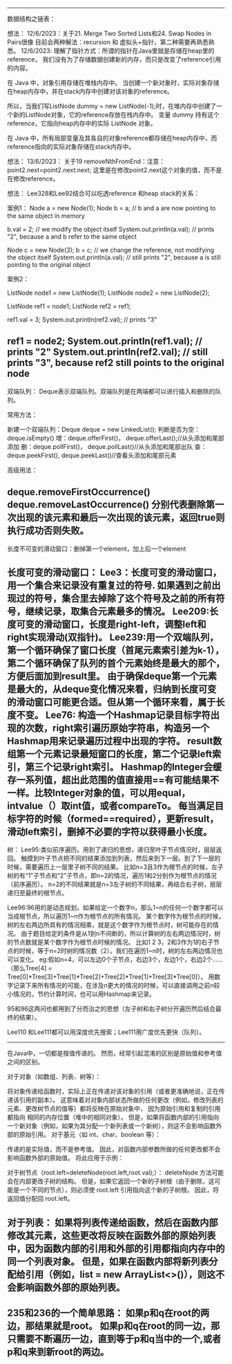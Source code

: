 ------------------------------------------------------------------
数据结构之链表：

想法：
12/6/2023：关于21. Merge Two Sorted Lists和24. Swap Nodes in Pairs很像
目前会两种解法：recursion 和 虚拟头+指针，第二种需要再熟悉熟悉。
12/6/2023:
理解了指针方式：所谓的指针在Java里就是存储在heap里的reference，
我们没有为了存储数据创建新的内存，而只是改变了reference引用的内容。

在 Java 中，对象引用存储在堆栈内存中。 当创建一个新对象时，实际对象存储在heap内存中，并在stack内存中创建对该对象的reference。

所以，当我们写ListNode dummy = new ListNode(-1);时，在堆内存中创建了一个新的ListNode对象，它的reference存放在栈内存中。
变量 dummy 持有这个reference，它指向heap内存中的实际 ListNode 对象。

在 Java 中，所有局部变量及其各自的对象reference都存储在heap内存中，而reference指向的实际对象存储在stack内存中。

想法：
13/6/2023：
关于19 removeNthFromEnd：注意：point2.next=point2.next.next;
这里是在修改point2.next这个对象的值，而不是在修改reference。

想法：
Lee328和Lee92结合可以吃透reference 和heap stack的关系：

案例1：
Node a = new Node(1);
Node b = a;  // b and a are now pointing to the same object in memory

b.val = 2;   // we modify the object itself
System.out.println(a.val); // prints "2", because a and b refer to the same object

Node c = new Node(3);
b = c;       // we change the reference, not modifying the object itself
System.out.println(a.val); // still prints "2", because a is still pointing to the original object

案例2：

ListNode node1 = new ListNode(1);
ListNode node2 = new ListNode(2);

ListNode ref1 = node1;
ListNode ref2 = ref1;

ref1.val = 3;
System.out.println(ref2.val);  // prints "3"

ref1 = node2;
System.out.println(ref1.val);  // prints "2"
System.out.println(ref2.val);  // still prints "3", because ref2 still points to the original node
-----------------------------------------------------------------
双端队列：
Deque表示双端队列。双端队列是在两端都可以进行插入和删除的队列。

常用方法：

新建一个双端队列：Deque<Character> deque = new LinkedList<Character>();
判断是否为空： deque.isEmpty()
增：deque.offerFirst()， deque.offerLast();//从头添加和尾部添加
删：deque.pollFirst()， deque.pollLast()//从头添加和尾部出队
查：deque.peekFirst(), deque.peekLast()//查看头添加和尾部元素

高级用法：

deque.removeFirstOccurrence()
deque.removeLastOccurrence()
分别代表删除第一次出现的该元素和最后一次出现的该元素，返回true则执行成功否则失败。
-----------------------------------------------------------------
长度不可变的滑动窗口：删掉第一个element，加上后一个element

长度可变的滑动窗口：
Lee3：长度可变的滑动窗口，用一个集合来记录没有重复过的符号.
如果遇到之前出现过的符号，集合里去掉除了这个符号及之前的所有符号，继续记录，取集合元素最多的情况。
Lee209:长度可变的滑动窗口，长度是right-left，调整left和right实现滑动(双指针)。
Lee239:用一个双端队列，第一个循环确保了窗口长度（首尾元素索引差为k-1），第二个循环确保了队列的首个元素始终是最大的那个，方便后面加到result里。
由于确保deque第一个元素是最大的，从deque变化情况来看，归纳到长度可变的滑动窗口可能更合适。但从第一个循环来看，属于长度不变。
Lee76:
构造一个Hashmap记录目标字符出现的次数，right索引遍历原始字符串，构造另一个Hashmap用来记录遍历过程中出现的字符。
result数组第一个元素记录最短窗口的长度，第二个记录left索引，第三个记录right索引。
Hashmap的Integer会缓存一系列值，超出此范围的值直接用==有可能结果不一样。比较Integer对象的值，可以用equal，intvalue（）取int值，或者compareTo。
每当满足目标字符的时候（formed==required），更新result，滑动left索引，删掉不必要的字符以获得最小长度。
-----------------------------------------------------------------
树：
Lee95:类似前序遍历。用到了递归的思想，递归至叶子节点情况时，层层返回。
触摸到叶子节点把不同的结果添加到列表，然后来到下一层。到了下一层的时候，需要遍历上一层里子树不同的结果。
比如n=3且3作为根节点的时候，左子树的有“1”子节点和“2”子节点，即n=2的情况，遍历1和2分别作为根节点的情况（前序遍历）。
n=2的不同结果就是n=3左子树的不同结果，再结合右子树，层层递归至最终的根节点。

Lee96:96用的是动态规划，如果给定一个数字n，那么1~n的任何一个数字都可以当成根节点，所以遍历1~n作为根节点的所有情况。
某个数字作为根节点的时候，树的左右两边所具有的情况相乘，就是这个数字作为根节点时，树可能存在的情况。
由于题目给定的条件是从1到n不间断的，所以计算树的左右两边情况时，树的节点数就是某个数字作为根节点时候的情况。
比如1 2 3，2和3作为1的右子节点的时候，等于n=2时树的情况数（2）。我们在遍历1~n时，树的左右两边情况也可以变化。
eg:假如n=4，可以左边0个子节点，右边3个，左边1个，右边2个......
（那么Tree[4] = Tree[0]*Tree[3]+Tree[1]*Tree[2]+Tree[2]*Tree[1]+Tree[3]*Tree[0]）。
用数字记录下来所有情况的可能，在涉及n更大的情况的时候，可以直接调用之前n较小情况的，节约计算时间，也可以用Hashmap来记录。

95和96这两问也都用到了分而治之的思想（左子树和右子树分开遍历然后结合最终的结果）。

Lee110 和Lee111都可以用深度优先搜索；Lee111用广度优先更快（队列）。

------------------------------------------------------------------
在Java中，一切都是按值传递的。 然而，经常引起混淆的区别是原始值和参考值之间的区别。

对于对象（如数组、列表、树等）：

将对象传递给函数时，实际上正在传递对该对象的引用（或者更准确地说，正在传递该引用的副本）。
这意味着对对象内部状态所做的任何更改（例如，修改列表的元素、更改树节点的值等）都将反映在原始对象中，
因为原始引用和复制的引用都指向 相同的内存位置（堆中的相同对象）。
但是，如果将函数内部的引用指向一个新对象（例如，如果为其分配一个新列表或一个新树），则这不会影响函数外部的原始引用。
对于基元（如 int、char、boolean 等）：

传递的是实际值，而不是参考值。 因此，对函数内部参数所做的任何更改都不会影响函数外部的原始值。
将此应用于示例：

对于树节点（root.left=deleteNode(root.left,root.val);）：
deleteNode 方法可能会在内部更改子树的结构。 
但是，如果它返回一个新的子树根（由于删除，这可能是一个不同的节点），则必须使 root.left 引用指向这个新的子树根。 
因此，将返回值分配回 root.left。

对于列表：
如果将列表传递给函数，然后在函数内部修改其元素，这些更改将反映在函数外部的原始列表中，因为函数内部的引用和外部的引用都指向内存中的同一个列表对象。
但是，如果在函数内部将新列表分配给引用（例如，list = new ArrayList<>()），则这不会影响函数外部的原始列表。
-----------------------------------------------------------------
235和236的一个简单思路：
如果p和q在root的两边，那结果就是root。
如果p和q在root的同一边，那只需要不断遍历一边，直到等于p和q当中的一个,或者p和q来到新root的两边。
------------------------------------------------------------------